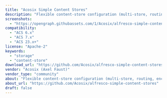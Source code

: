 ```yaml
---
title: "Acosix Simple Content Stores"
description: "Flexible content-store configuration (multi-store, routing, encryption, retention)."
screenshots:
  - "https://opengraph.githubassets.com/1/Acosix/alfresco-simple-content-stores"
compatibility:
  - "ACS 6.x"
  - "ACS 7.x"
  - "ACS 23.x+"
license: "Apache-2"
keywords:
  - "storage"
  - "content-store"
download_url: "https://github.com/Acosix/alfresco-simple-content-stores"
vendor: "Acosix (Axel Faust)"
vendor_type: "community"
about: "Flexible content-store configuration (multi-store, routing, encryption, retention)."
about_url: "https://github.com/Acosix/alfresco-simple-content-stores"
draft: false
---
```

